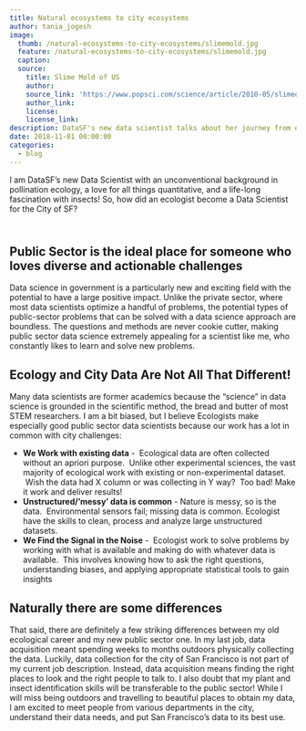 ```yaml
---
title: Natural ecosystems to city ecosystems
author: tania_jogesh
image:
  thumb: /natural-ecosystems-to-city-ecosystems/slimemold.jpg
  feature: /natural-ecosystems-to-city-ecosystems/slimemold.jpg
  caption:
  source:
    title: Slime Mold of US
    author:
    source_link: 'https://www.popsci.com/science/article/2010-05/slimeography'
    author_link:
    license:
    license_link:
description: DataSF's new data scientist talks about her journey from ecology to the City
date: 2018-11-01 00:00:00
categories:
  - blog
---
```


I am DataSF’s new Data Scientist with an unconventional background in pollination ecology, a love for all things quantitative, and a life-long fascination with insects! So, how did an ecologist become a Data Scientist for the City of SF?

## <br>Public Sector is the ideal place for someone who loves diverse and actionable challenges 

Data science in government is a particularly new and exciting field with the potential to have a large positive impact. Unlike the private sector, where most data scientists optimize a handful of problems, the potential types of public-sector problems that can be solved with a data science approach are boundless. The questions and methods are never cookie cutter, making public sector data science extremely appealing for a scientist like me, who constantly likes to learn and solve new problems.  

## Ecology and City Data Are Not All That Different!

Many data scientists are former academics because the “science” in data science is grounded in the scientific method, the bread and butter of most STEM researchers. I am a bit biased, but I believe Ecologists make especially good public sector data scientists because our work has a lot in common with city challenges:

* **We Work with existing data** -  Ecological data are often collected without an apriori purpose.  Unlike other experimental sciences, the vast majority of ecological work with existing or non-experimental dataset.  Wish the data had X column or was collecting in Y way?  Too bad! Make it work and deliver results! 
* **Unstructured/’messy’ data is common** - Nature is messy, so is the data.  Environmental sensors fail; missing data is common. Ecologist have the skills to clean, process and analyze large unstructured datasets.  
* **We Find the Signal in the Noise** -  Ecologist work to solve problems by working with what is available and making do with whatever data is available.  This involves knowing how to ask the right questions, understanding biases, and applying appropriate statistical tools to gain insights

## Naturally there are some differences

That said, there are definitely a few striking differences between my old ecological career and my new public sector one. In my last job, data acquisition meant spending weeks to months outdoors physically collecting the data. Luckily, data collection for the city of San Francisco is not part of my current job description. Instead, data acquisition means finding the right places to look and the right people to talk to. I also doubt that my plant and insect identification skills will be transferable to the public sector! While I will miss being outdoors and travelling to beautiful places to obtain my data, I am excited to meet people from various departments in the city, understand their data needs, and put San Francisco’s data to its best use.  <br>